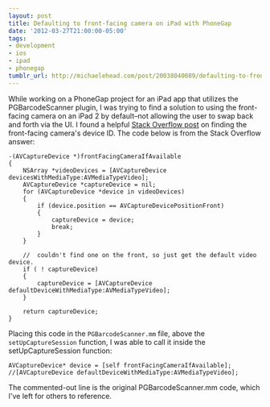 ```yaml
---
layout: post
title: Defaulting to front-facing camera on iPad with PhoneGap
date: '2012-03-27T21:00:00-05:00'
tags:
- development
- ios
- ipad
- phonegap
tumblr_url: http://michaelehead.com/post/20038040089/defaulting-to-front-facing-camera-on-ipad-with
---
```

While working on a PhoneGap project for an iPad app that utilizes the PGBarcodeScanner plugin, I was trying to find a solution to using the front-facing camera on an iPad 2 by default–not allowing the user to swap back and forth via the UI. I found a helpful [Stack Overflow post](http://stackoverflow.com/questions/5886719/what-is-the-front-cameras-deviceuniqueid) on finding the front-facing camera's device ID. The code below is from the Stack Overflow answer:
 
	-(AVCaptureDevice *)frontFacingCameraIfAvailable
	{
		NSArray *videoDevices = [AVCaptureDevice devicesWithMediaType:AVMediaTypeVideo];
		AVCaptureDevice *captureDevice = nil;
		for (AVCaptureDevice *device in videoDevices)
		{
		    if (device.position == AVCaptureDevicePositionFront)
		    {
		        captureDevice = device;
		        break;
		    }
		}

		//  couldn't find one on the front, so just get the default video device.
		if ( ! captureDevice)
		{
		    captureDevice = [AVCaptureDevice defaultDeviceWithMediaType:AVMediaTypeVideo];
		}

		return captureDevice;
	}

Placing this code in the `PGBarcodeScanner.mm` file, above the `setUpCaptureSession` function, I was able to call it inside the setUpCaptureSession function:

	AVCaptureDevice* device = [self frontFacingCameraIfAvailable]; //[AVCaptureDevice defaultDeviceWithMediaType:AVMediaTypeVideo];

The commented-out line is the original PGBarcodeScanner.mm code, which I've left for others to reference.

